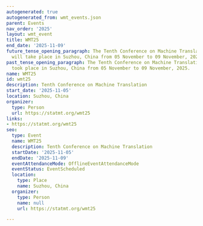 ```yaml
---
autogenerated: true
autogenerated_from: wmt_events.json
parent: Events
nav_order: '2025'
layout: wmt_event
title: WMT25
end_date: '2025-11-09'
future_tense_opening_paragraph: The Tenth Conference on Machine Translation (<strong>WMT25</strong>)
  will take place in Suzhou, China from 05 November to 09 November, 2025.
past_tense_opening_paragraph: The Tenth Conference on Machine Translation (<strong>WMT25</strong>)
  took place in Suzhou, China from 05 November to 09 November, 2025.
name: WMT25
id: wmt25
description: Tenth Conference on Machine Translation
start_date: '2025-11-05'
location: Suzhou, China
organizer:
  type: Person
  url: https://statmt.org/wmt25
links:
- https://statmt.org/wmt25
seo:
  type: Event
  name: WMT25
  description: Tenth Conference on Machine Translation
  startDate: '2025-11-05'
  endDate: '2025-11-09'
  eventAttendanceMode: OfflineEventAttendanceMode
  eventStatus: EventScheduled
  location:
    type: Place
    name: Suzhou, China
  organizer:
    type: Person
    name: null
    url: https://statmt.org/wmt25

---
```



